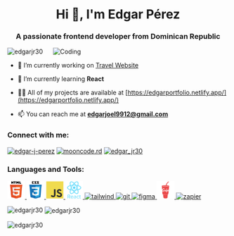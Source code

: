 <h1 align="center">Hi 👋, I'm Edgar Pérez</h1>
<h3 align="center">A passionate frontend developer from Dominican Republic</h3>
<img align="right" alt="Coding" width="400" src="https://media4.giphy.com/media/qgQUggAC3Pfv687qPC/giphy.gif">

<p align="left"> <img src="https://komarev.com/ghpvc/?username=edgarjr30&label=Profile%20views&color=0e75b6&style=flat" alt="edgarjr30" /> </p>

- 🔭 I’m currently working on [Travel Website](https://vegandando.com/)

- 🌱 I’m currently learning **React**

- 👨‍💻 All of my projects are available at [https://edgarportfolio.netlify.app/](https://edgarportfolio.netlify.app/)

- 📫 You can reach me at **edgarjoel9912@gmail.com**

<h3 align="left">Connect with me:</h3>
<p align="left">
<a href="https://linkedin.com/in/edgar-j-perez" target="blank"><img align="center" src="https://raw.githubusercontent.com/rahuldkjain/github-profile-readme-generator/master/src/images/icons/Social/linked-in-alt.svg" alt="edgar-j-perez" height="30" width="40" /></a>
<a href="https://instagram.com/mooncode.rd" target="blank"><img align="center" src="https://raw.githubusercontent.com/rahuldkjain/github-profile-readme-generator/master/src/images/icons/Social/instagram.svg" alt="mooncode.rd" height="30" width="40" /></a>
<a href="https://twitter.com/edgar_jr30" target="blank"><img align="center" src="https://raw.githubusercontent.com/rahuldkjain/github-profile-readme-generator/master/src/images/icons/Social/twitter.svg" alt="edgar_jr30" height="30" width="40" /></a>
</p>

<h3 align="left">Languages and Tools:</h3>
<p align="left"> <a href="https://www.w3.org/html/" target="_blank" rel="noreferrer"> <img src="https://raw.githubusercontent.com/devicons/devicon/master/icons/html5/html5-original-wordmark.svg" alt="html5" width="40" height="40"/> </a> <a href="https://www.w3schools.com/css/" target="_blank" rel="noreferrer"> <img src="https://raw.githubusercontent.com/devicons/devicon/master/icons/css3/css3-original-wordmark.svg" alt="css3" width="40" height="40"/> </a> <a href="https://developer.mozilla.org/en-US/docs/Web/JavaScript" target="_blank" rel="noreferrer"> <img src="https://raw.githubusercontent.com/devicons/devicon/master/icons/javascript/javascript-original.svg" alt="javascript" width="40" height="40"/> </a> <a href="https://reactjs.org/" target="_blank" rel="noreferrer"> <img src="https://raw.githubusercontent.com/devicons/devicon/master/icons/react/react-original-wordmark.svg" alt="react" width="40" height="40"/> </a> <a href="https://tailwindcss.com/" target="_blank" rel="noreferrer"> <img src="https://www.vectorlogo.zone/logos/tailwindcss/tailwindcss-icon.svg" alt="tailwind" width="40" height="40"/> </a> <a href="https://git-scm.com/" target="_blank" rel="noreferrer"> <img src="https://www.vectorlogo.zone/logos/git-scm/git-scm-icon.svg" alt="git" width="40" height="40"/> </a> <a href="https://www.figma.com/" target="_blank" rel="noreferrer"> <img src="https://www.vectorlogo.zone/logos/figma/figma-icon.svg" alt="figma" width="40" height="40"/> </a>  <a href="https://gulpjs.com" target="_blank" rel="noreferrer"> <img src="https://raw.githubusercontent.com/devicons/devicon/master/icons/gulp/gulp-plain.svg" alt="gulp" width="40" height="40"/> </a>     <a href="https://zapier.com" target="_blank" rel="noreferrer"> <img src="https://www.vectorlogo.zone/logos/zapier/zapier-icon.svg" alt="zapier" width="40" height="40"/> </a> </p>

<p><img align="left" src="https://github-readme-stats.vercel.app/api/top-langs?username=edgarjr30&show_icons=true&locale=en&layout=compact" alt="edgarjr30" /></p>

<p>&nbsp;<img align="center" src="https://github-readme-stats.vercel.app/api?username=edgarjr30&show_icons=true&locale=en" alt="edgarjr30" /></p>

<p><img align="center" src="https://github-readme-streak-stats.herokuapp.com/?user=edgarjr30&" alt="edgarjr30" /></p>
